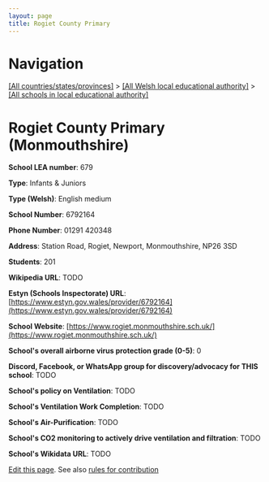 ```yaml
---
layout: page
title: Rogiet County Primary
---
```

# Navigation

[[All countries/states/provinces]](../../..) > [[All Welsh local educational authority]](../..) > [[All schools in local educational authority]](..)

# Rogiet County Primary (Monmouthshire)

**School LEA number**: 679

**Type**: Infants & Juniors

**Type (Welsh)**: English medium

**School Number**: 6792164

**Phone Number**: 01291 420348

**Address**: Station Road, Rogiet, Newport, Monmouthshire, NP26 3SD

**Students**: 201

**Wikipedia URL**: TODO

**Estyn (Schools Inspectorate) URL**: [https://www.estyn.gov.wales/provider/6792164](https://www.estyn.gov.wales/provider/6792164)

**School Website**: [https://www.rogiet.monmouthshire.sch.uk/](https://www.rogiet.monmouthshire.sch.uk/)

**School's overall airborne virus protection grade (0-5)**: 0

**Discord, Facebook, or WhatsApp group for discovery/advocacy for THIS school**: TODO

**School's policy on Ventilation**: TODO

**School's Ventilation Work Completion**: TODO

**School's Air-Purification**: TODO

**School's CO2 monitoring to actively drive ventilation and filtration**: TODO

**School's Wikidata URL**: TODO




[Edit this page](https://github.com/VentilationProject/Wales/edit/prif/./Monmouthshire/Rogiet_County_Primary.md). See also [rules for contribution](../../../contribution-rules/)